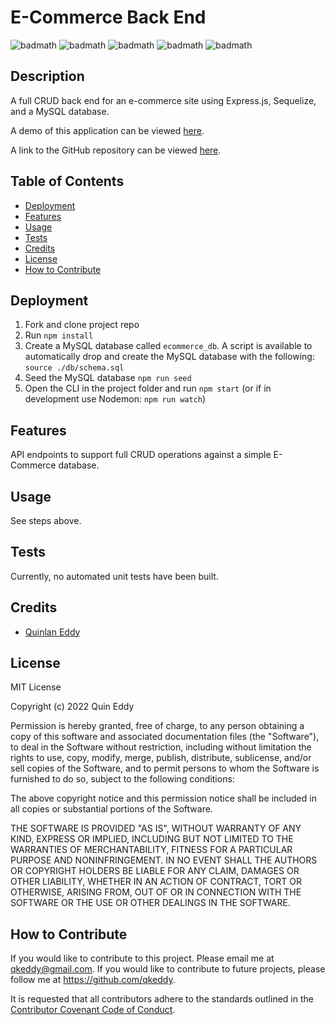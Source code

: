 # E-Commerce Back End
![badmath](https://img.shields.io/github/license/qkeddy/e-commerce-back-end)
![badmath](https://img.shields.io/github/issues/qkeddy/e-commerce-back-end)
![badmath](https://img.shields.io/github/languages/top/qkeddy/e-commerce-back-end)
![badmath](https://img.shields.io/github/watchers/qkeddy/e-commerce-back-end)
![badmath](https://img.shields.io/github/forks/qkeddy/e-commerce-back-end)

## Description
A full CRUD back end for an e-commerce site using Express.js, Sequelize, and a MySQL database.

A demo of this application can be viewed [here](https://drive.google.com/file/d/1iKPGEZBSAZsAVkSmambfkUsfHnoWCwen/view?usp=sharing).

A link to the GitHub repository can be viewed [here](https://github.com/qkeddy/e-commerce-back-end).

## Table of Contents

- [Deployment](#deployment)
- [Features](#features)
- [Usage](#usage)
- [Tests](#tests)
- [Credits](#credits)
- [License](#license)
- [How to Contribute](#how-to-contribute)

## Deployment
1. Fork and clone project repo
2. Run `npm install`
3. Create a MySQL database called `ecommerce_db`. A script is available to automatically drop and create the MySQL database with the following: `source ./db/schema.sql`
4. Seed the MySQL database `npm run seed`
5. Open the CLI in the project folder and run `npm start` (or if in development use Nodemon: `npm run watch`)


## Features
API endpoints to support full CRUD operations against a simple E-Commerce database.

## Usage
See steps above.

## Tests
Currently, no automated unit tests have been built. 

## Credits
- [Quinlan Eddy](https://github.com/qkeddy)

## License
MIT License

Copyright (c) 2022 Quin Eddy

Permission is hereby granted, free of charge, to any person obtaining a copy
of this software and associated documentation files (the "Software"), to deal
in the Software without restriction, including without limitation the rights
to use, copy, modify, merge, publish, distribute, sublicense, and/or sell
copies of the Software, and to permit persons to whom the Software is
furnished to do so, subject to the following conditions:

The above copyright notice and this permission notice shall be included in all
copies or substantial portions of the Software.

THE SOFTWARE IS PROVIDED "AS IS", WITHOUT WARRANTY OF ANY KIND, EXPRESS OR
IMPLIED, INCLUDING BUT NOT LIMITED TO THE WARRANTIES OF MERCHANTABILITY,
FITNESS FOR A PARTICULAR PURPOSE AND NONINFRINGEMENT. IN NO EVENT SHALL THE
AUTHORS OR COPYRIGHT HOLDERS BE LIABLE FOR ANY CLAIM, DAMAGES OR OTHER
LIABILITY, WHETHER IN AN ACTION OF CONTRACT, TORT OR OTHERWISE, ARISING FROM,
OUT OF OR IN CONNECTION WITH THE SOFTWARE OR THE USE OR OTHER DEALINGS IN THE
SOFTWARE.



## How to Contribute

If you would like to contribute to this project. Please email me at qkeddy@gmail.com. If you would like to contribute to future projects, please follow me at https://github.com/qkeddy.

It is requested that all contributors adhere to the standards outlined in the [Contributor Covenant Code of Conduct](https://www.contributor-covenant.org/version/2/1/code_of_conduct/).
